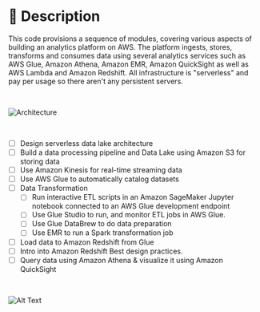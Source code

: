 # 📝 Description

This code provisions a sequence of modules, covering various aspects of building an analytics platform on AWS. The platform ingests, stores, transforms and consumes data using several analytics services such as AWS Glue, Amazon Athena, Amazon EMR, Amazon QuickSight as well as AWS Lambda and Amazon Redshift.  All infrastructure is "serverless" and pay per usage so there aren't any persistent servers.

</br>

![Architecture](https://static.us-east-1.prod.workshops.aws/public/b5a3115a-dc06-417b-ac61-6f2c7bc1936b/static/images/lab-architecture.png?classes=shadow)

</br>


- [ ] Design serverless data lake architecture
- [ ] Build a data processing pipeline and Data Lake using Amazon S3 for storing data
- [ ] Use Amazon Kinesis for real-time streaming data
- [ ] Use AWS Glue to automatically catalog datasets
- [ ] Data Transformation
    - [ ] Run interactive ETL scripts in an Amazon SageMaker Jupyter notebook connected to an AWS Glue development endpoint
    - [ ] Use Glue Studio to run, and monitor ETL jobs in AWS Glue.
    - [ ] Use Glue DataBrew to do data preparation
    - [ ] Use EMR to run a Spark transformation job
- [ ] Load data to Amazon Redshift from Glue
- [ ] Intro into Amazon Redshift Best design practices.
- [ ] Query data using Amazon Athena & visualize it using Amazon QuickSight

</br>

![Alt Text](https://media.giphy.com/media/fU1RUGt90DG8xG8EAR/giphy.gif)